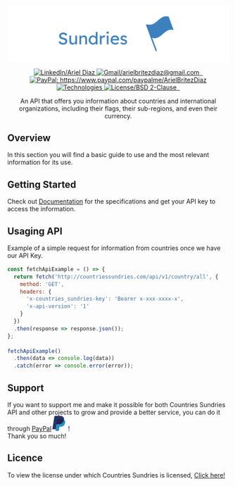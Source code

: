 [![Countries Sundries Logo](./public/resources/logotype/countries_sundries.svg)](http://countriessundries.com/)

<p align="center">
  <a href="https://www.linkedin.com/in/ariel-britez-diaz-technical/">
    <img src="https://badgen.net/badge/LinkedIn/Ariel Diaz?color=blue" alt="LinkedIn/Ariel Diaz" />
  </a>
  <a href="mailto:arielbritezdiaz@email.com">
    <img src="https://badgen.net/badge/Gmail/arielbritezdiaz@gmail.com?color=blue" alt="Gmail/arielbritezdiaz@gmail.com" />
  </a>
  <a href="https://arielbritezdiaz.github.io/portfolio/">
    <img src="https://badgen.net/badge/Portfolio/Ariel Diaz?color=blue" alt="" />
  </a>
  <a href="https://github.com/ArielBritezDiaz">
    <img src="https://badgen.net/badge/GitHub/Ariel Diaz?color=blue" alt="" />
  </a>
  <a href="https://www.paypal.com/paypalme/ArielBritezDiaz">
    <img src="https://badgen.net/badge/Support Me/PayPal?color=red" alt="PayPal: https://www.paypal.com/paypalme/ArielBritezDiaz" />
  </a>
  <a href="">
    <img src="https://badgen.net/badge/Technologies/Click here?color=purple" alt="Technologies" />
  </a>
  <a href="https://opensource.org/licenses/BSD-2-Clause">
    <img src="https://badgen.net/badge/License/BSD 2-Clause?color=green" alt="License/BSD 2-Clause" />
  </a>
  <a href="">
    <img src="https://badgen.net/badge/Date Created/2024-03-15?color=grey" alt="" />
  </a>
  <a href="">
    <img src="https://img.shields.io/github/followers/ArielBritezDiaz.svg?style=social&label=Follow&maxAge=2592000" alt="" />
  </a>
</p>

<p align="center">
An API that offers you information about countries and international organizations, including their flags, their sub-regions, and even their currency.
</p>

## Overview
 In this section you will find a basic guide to use and the most relevant information for its use.

## Getting Started
Check out [Documentation]() for the specifications and get your API key to access the information.

## Usaging API
Example of a simple request for information from countries once we have our API Key.

```js
const fetchApiExample = () => {
  return fetch('http://countriessundries.com/api/v1/country/all', {
    method: 'GET',
    headers: {
      'x-countries_sundries-key': 'Bearer x-xxx-xxxx-x',
      'x-api-version': '1'
    }
  })
  .then(response => response.json());
};

fetchApiExample()
  .then(data => console.log(data))
  .catch(error => console.error(error));
```

## Support
If you want to support me and make it possible for both Countries Sundries API and other projects to grow and provide a better service, you can do it through [PayPal](https://www.paypal.com/paypalme/ArielBritezDiaz)[![PayPal](./public/resources/icons/paypal.svg)](https://www.paypal.com/paypalme/ArielBritezDiaz) !\
Thank you so much!

## Licence
To view the license under which Countries Sundries is licensed, [Click here!](./LICENSE.md)
